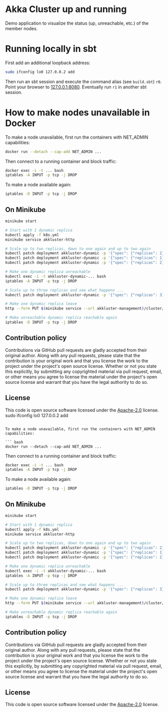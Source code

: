 # Akka Cluster up and running #

Demo application to visualize the status (up, unreachable, etc.) of the member nodes.

# Running locally in sbt

First add an additional loopback address:

``` bash
sudo ifconfig lo0 127.0.0.2 add
```

Then run an sbt session and execute the command alias (see `build.sbt`) `r0`. Point your browser to [127.0.0.1:8080](http://127.0.0.1:8080). Eventually run `r1` in another sbt session.

# How to make nodes unavailable in Docker

To make a node unavailable, first run the containers with NET_ADMIN capabilities:

``` bash
docker run --detach --cap-add NET_ADMIN ...
```

Then connect to a running container and block traffic:

```bash
docker exec -i -t ... bash
iptables -A INPUT -p tcp -j DROP
```

To make a node available again:

```bash
iptables -D INPUT -p tcp -j DROP
```

## On Minikube

``` bash
minikube start

# Start with 1 dynamic replica
kubectl apply -f k8s.yml
minikube service akkluster-http

# Scale up to two replicas, down to one again and up to two again
kubectl patch deployment akkluster-dynamic -p '{"spec": {"replicas": 2}}'
kubectl patch deployment akkluster-dynamic -p '{"spec": {"replicas": 1}}'
kubectl patch deployment akkluster-dynamic -p '{"spec": {"replicas": 2}}'

# Make one dynamic replica unreachable
kubectl exec -i -t akkluster-dynamic-... bash
iptables -A INPUT -p tcp -j DROP

# Scale up to three replicas and see what happens ...
kubectl patch deployment akkluster-dynamic -p '{"spec": {"replicas": 3}}'

# Make one dynamic replica leave
http --form PUT $(minikube service --url akkluster-management)/cluster/members/akka://akkluster@172.17.0.???:25520 'operation=Leave'

# Make unreachable dynamic replica reachable again
iptables -D INPUT -p tcp -j DROP
```

## Contribution policy ##

Contributions via GitHub pull requests are gladly accepted from their original author. Along with
any pull requests, please state that the contribution is your original work and that you license
the work to the project under the project's open source license. Whether or not you state this
explicitly, by submitting any copyrighted material via pull request, email, or other means you
agree to license the material under the project's open source license and warrant that you have the
legal authority to do so.

## License ##

This code is open source software licensed under the
[Apache-2.0](http://www.apache.org/licenses/LICENSE-2.0) license.
sudo ifconfig lo0 127.0.0.2 add
```

To make a node unavailable, first run the containers with NET_ADMIN capabilities:

``` bash
docker run --detach --cap-add NET_ADMIN ...
```

Then connect to a running container and block traffic:

```bash
docker exec -i -t ... bash
iptables -A INPUT -p tcp -j DROP
```

To make a node available again:

```bash
iptables -D INPUT -p tcp -j DROP
```

## On Minikube

``` bash
minikube start

# Start with 1 dynamic replica
kubectl apply -f k8s.yml
minikube service akkluster-http

# Scale up to two replicas, down to one again and up to two again
kubectl patch deployment akkluster-dynamic -p '{"spec": {"replicas": 2}}'
kubectl patch deployment akkluster-dynamic -p '{"spec": {"replicas": 1}}'
kubectl patch deployment akkluster-dynamic -p '{"spec": {"replicas": 2}}'

# Make one dynamic replica unreachable
kubectl exec -i -t akkluster-dynamic-... bash
iptables -A INPUT -p tcp -j DROP

# Scale up to three replicas and see what happens ...
kubectl patch deployment akkluster-dynamic -p '{"spec": {"replicas": 3}}'

# Make one dynamic replica leave
http --form PUT $(minikube service --url akkluster-management)/cluster/members/akka://akkluster@172.17.0.???:25520 'operation=Leave'

# Make unreachable dynamic replica reachable again
iptables -D INPUT -p tcp -j DROP
```

## Contribution policy ##

Contributions via GitHub pull requests are gladly accepted from their original author. Along with
any pull requests, please state that the contribution is your original work and that you license
the work to the project under the project's open source license. Whether or not you state this
explicitly, by submitting any copyrighted material via pull request, email, or other means you
agree to license the material under the project's open source license and warrant that you have the
legal authority to do so.

## License ##

This code is open source software licensed under the
[Apache-2.0](http://www.apache.org/licenses/LICENSE-2.0) license.
